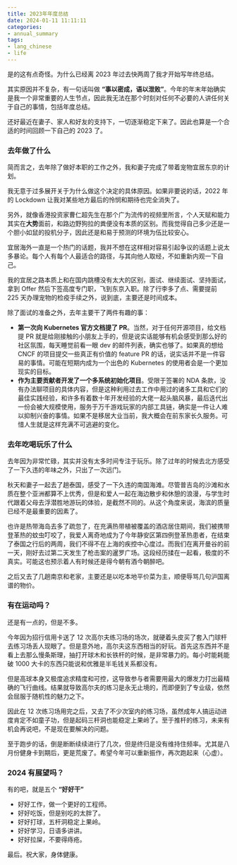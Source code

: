 ```yaml
---
title: 2023年年度总结
date: 2024-01-11 11:11:11
categories:
- annual_summary
tags: 
- lang_chinese
- life
---
```


是的这有点奇怪。为什么已经离 2023 年过去快两周了我才开始写年终总结。

其实原因并不复杂，有一句话叫做 **“事以密成，语以泄败”**。今年的年末年始确实是我一个非常重要的人生节点，因此我无法在那个时刻对任何不必要的人讲任何关于自己的事情，包括年度总结。

还好最近在妻子、家人和好友的支持下，一切逐渐稳定下来了。因此也算是一个合适的时间回顾一下自己的 2023 了。

### 去年做了什么

简而言之，去年除了做好本职的工作之外，我和妻子完成了带着宠物宜居东京的计划。

我无意于过多展开关于为什么做这个决定的具体原因。如果非要说的话，2022 年的 Lockdown 让我对某些地方最后的怜悯和期待也完全消失了。

另外，就像香港投资家曹仁超先生在那个广为流传的视频里所言，个人天赋和能力其实在**大势**面前，和路边野狗拉的粪便没有本质的区别。而我觉得自己多少还是一个胆小如鼠的投机分子，因此还是和易于预测的环境为伍比较安心。

宜居海外一直是一个热门的话题，我并不想在这样相对容易引起争议的话题上说太多暴论。每个人有每个人最适合的路径，与其向他人取经，不如重新内观一下自己。

我的宜居之路本质上和在国内跳槽没有太大的区别，面试、继续面试、坚持面试，拿到 Offer 然后下签高度专门职，飞到东京入职。除了行李多了点、需要提前 225 天办理宠物的检疫手续之外，说到底，主要还是时间成本。

除了面试的准备之外，去年主要干了两件有趣的事：
- **第一次向 Kubernetes 官方文档提了 PR**。当然，对于任何开源项目，给文档提 PR 就是给刚接触的小朋友上手的，但是说实话能够有机会感受到那么好的社区氛围，每天睡觉前看一眼 dev 的邮件列表，确实也够了。如果真的想给 CNCF 的项目提交一些真正有价值的 feature PR 的话，说实话并不是一件容易的事情。可能在短期内成为一个出色的 Kubernetes 的使用者会是一个更加现实的目标。
- **作为主要贡献者开发了一个多系统初始化项目**。受限于签署的 NDA 条款，没有办法聊项目的具体内容，但是这种利用过去工作中用过的诸多工具和它们的最佳实践经验，和许多有着数十年开发经验的大佬一起头脑风暴，最后迭代出一份会被大规模使用，服务于万千游戏玩家的内部工具链，确实是一件让人难以抑制兴奋的事情。如果不是移居大业当前，我大概会在前东家长久服务。可惜人生就是这样充满不可逃避的变化。

### 去年吃喝玩乐了什么

去年因为非常忙碌，其实并没有太多时间专注于玩乐。除了过年的时候去北方感受了一下久违的年味之外，只出了一次远门。

秋天和妻子一起去了趟泰国，感受了一下久违的南国海滩。尽管普吉岛的沙滩和水质在整个亚洲都算不上优秀，但是和爱人一起在海边散步和休憩的浪漫，与学生时代跟着父母去浮潜胜地游玩的体验，是截然不同的。从这个角度来说，海滨的质量已经不是最重要的因素了。

也许是热带海岛去多了疏忽了，在充满热带植被覆盖的酒店居住期间，我们被携带登革热的蚊虫叮咬了，我爱人离奇地成为了今年静安区第四例登革热患者，在结束了泰国之行后的两周，我们不得不在上海的疾控中心度过。而我们在离开曼谷的前一天，刚好去过第二天发生了枪击案的暹罗广场。这段经历揉在一起看，极度的不真实。可能这也预示着人有时候还是得今朝有酒今朝醉吧。

之后又去了几趟南京和老家，主要还是以吃本地平价菜为主，顺便辱骂几句沪国离谱的物价。

### 有在运动吗？

还是有一点的，但是不多。

今年因为招行信用卡送了 12 次高尔夫练习场的场次，就硬着头皮买了套入门球杆去练习场丢人现眼了。但是意外地，高尔夫这东西相当的好玩。首先这东西并不是看上去那么慢条斯理，抽打开球木和长铁杆的时候，是非常暴力的。每小时能耗能破 1000 大卡的东西只能说和优雅是半毛钱关系都没有。

但是高球本身又极度追求精度和可控，这导致参与者需要用最大的爆发力打出最精确的飞行曲线。结果就导致高尔夫的练习是永无止境的，而即便到了专业级，依然会屈服于随机性的魅力之下。

因此在 12 次练习场用完之后，又去了不少次室内的练习场，虽然成年人搞运动进度肯定不如童子功，但是起码三杆洞也能稳定上果岭了。至于推杆的练习，未来有机会再说吧，不是现在要解决的问题。

至于跑步的话，倒是断断续续进行了几次，但是终归是没有维持住频率。尤其是八月份健身卡到期后，更是荒废了。希望今年可以重新振作，再次跑起来（心虚）。

### 2024 有展望吗？

有的吧，就是五个 **“好好干”**
- 好好工作，做一个更好的工程师。
- 好好吃饭，但是别吃的太胖了。
- 好好打球，五杆洞稳定上果岭。
- 好好学习，日语多讲讲。
- 好好拉屎，不要得痔疮。

最后。祝大家，身体健康。
